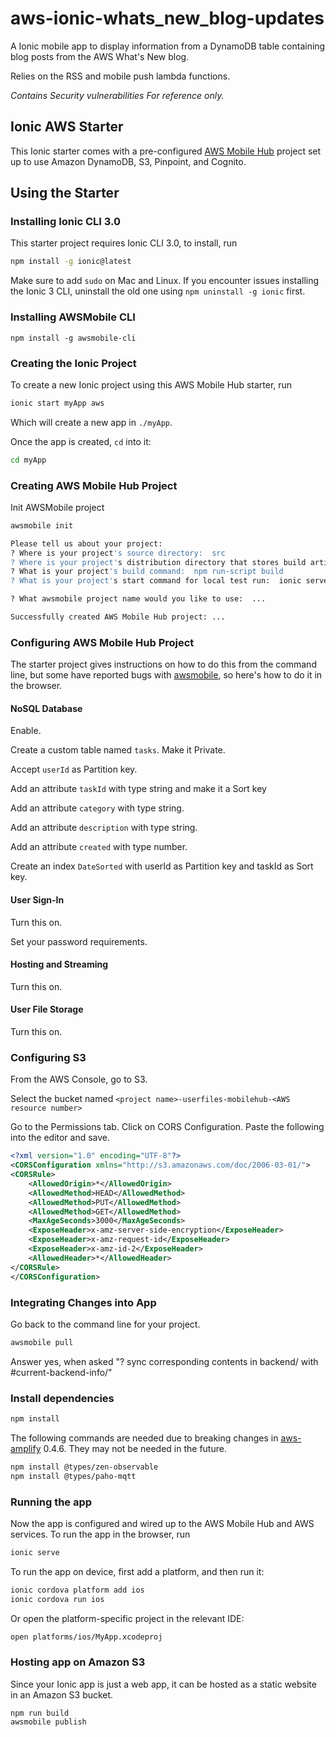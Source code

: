 # aws-ionic-whats_new_blog-updates
A Ionic mobile app to display information from a DynamoDB table containing blog posts from the AWS What's New blog.

Relies on the RSS and mobile push lambda functions. 

*Contains Security vulnerabilities For reference only.*


## Ionic AWS Starter

This Ionic starter comes with a pre-configured [AWS Mobile Hub](https://aws.amazon.com/mobile/) project set up to use Amazon DynamoDB, S3, Pinpoint, and Cognito.

## Using the Starter

### Installing Ionic CLI 3.0

This starter project requires Ionic CLI 3.0, to install, run

```bash
npm install -g ionic@latest
```

Make sure to add `sudo` on Mac and Linux. If you encounter issues installing the Ionic 3 CLI, uninstall the old one using `npm uninstall -g ionic` first.

### Installing AWSMobile CLI

```
npm install -g awsmobile-cli
```

### Creating the Ionic Project

To create a new Ionic project using this AWS Mobile Hub starter, run

```bash
ionic start myApp aws
```

Which will create a new app in `./myApp`.

Once the app is created, `cd` into it:

```bash
cd myApp
```

### Creating AWS Mobile Hub Project

Init AWSMobile project 

```bash
awsmobile init

Please tell us about your project:
? Where is your project's source directory:  src
? Where is your project's distribution directory that stores build artifacts:  www
? What is your project's build command:  npm run-script build
? What is your project's start command for local test run:  ionic serve

? What awsmobile project name would you like to use:  ...

Successfully created AWS Mobile Hub project: ...
```

### Configuring AWS Mobile Hub Project

The starter project gives instructions on how to do this from the
command line, but some have reported bugs with
[awsmobile](https://github.com/ionic-team/starters/issues/46),
so here's how to do it in the browser.

#### NoSQL Database

Enable.

Create a custom table named `tasks`. Make it Private.

Accept `userId` as Partition key.

Add an attribute `taskId` with type string and make it a Sort key

Add an attribute `category` with type string.

Add an attribute `description` with type string.

Add an attribute `created` with type number.

Create an index `DateSorted` with userId as Partition key and taskId
as Sort key.

#### User Sign-In

Turn this on.

Set your password requirements.


#### Hosting and Streaming

Turn this on.

#### User File Storage

Turn this on.

### Configuring S3

From the AWS Console, go to S3.

Select the bucket named `<project name>-userfiles-mobilehub-<AWS resource number>`

Go to the Permissions tab. Click on CORS Configuration. Paste the
following into the editor and save.

```xml
<?xml version="1.0" encoding="UTF-8"?>
<CORSConfiguration xmlns="http://s3.amazonaws.com/doc/2006-03-01/">
<CORSRule>
    <AllowedOrigin>*</AllowedOrigin>
    <AllowedMethod>HEAD</AllowedMethod>
    <AllowedMethod>PUT</AllowedMethod>
    <AllowedMethod>GET</AllowedMethod>
    <MaxAgeSeconds>3000</MaxAgeSeconds>
    <ExposeHeader>x-amz-server-side-encryption</ExposeHeader>
    <ExposeHeader>x-amz-request-id</ExposeHeader>
    <ExposeHeader>x-amz-id-2</ExposeHeader>
    <AllowedHeader>*</AllowedHeader>
</CORSRule>
</CORSConfiguration>
```


### Integrating Changes into App

Go back to the command line for your project.

```bash
awsmobile pull
```

Answer yes, when asked "? sync corresponding contents in backend/ with #current-backend-info/"

### Install dependencies


```bash
npm install
```

The following commands are needed due to breaking changes in
[aws-amplify](https://github.com/aws/aws-amplify) 0.4.6.
They may not be needed in the future.

```bash
npm install @types/zen-observable
npm install @types/paho-mqtt
```

### Running the app

Now the app is configured and wired up to the AWS Mobile Hub and AWS services. To run the app in the browser, run

```bash
ionic serve
```

To run the app on device, first add a platform, and then run it:

```bash
ionic cordova platform add ios
ionic cordova run ios
```

Or open the platform-specific project in the relevant IDE:

```bash
open platforms/ios/MyApp.xcodeproj
```

### Hosting app on Amazon S3

Since your Ionic app is just a web app, it can be hosted as a static website in an Amazon S3 bucket.

```
npm run build
awsmobile publish
```
